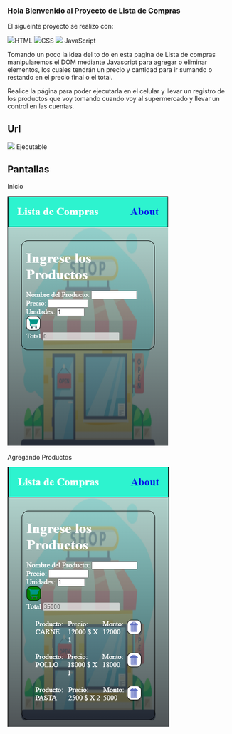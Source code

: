 ### Hola Bienvenido al Proyecto de Lista de Compras

El sigueinte proyecto se realizo con:

<img src="https://img.icons8.com/color/48/000000/html-5--v1.png"/>HTML
<img src="https://img.icons8.com/color/48/000000/css3.png"/>CSS
<img src="https://img.icons8.com/color/50/000000/javascript--v1.png"/> JavaScript

Tomando un poco la idea del to do en esta pagina de Lista de compras manipularemos el DOM mediante Javascript para agregar o eliminar elementos, los cuales tendrán un precio y cantidad para ir sumando o restando en el precio final o el total.

Realice la página para poder ejecutarla en el celular y llevar un registro de los productos que voy tomando cuando voy al supermercado y llevar un control en las cuentas.

## Url

[![](https://img.icons8.com/flat-round/48/000000/play--v1.png)](https://josrenyer.github.io/Lista-de-Compras/) Ejecutable



## Pantallas

Inicio

<img src="./Imagen/inicio.png"/>


Agregando Productos

<img src="./Imagen/lista.png"/>

